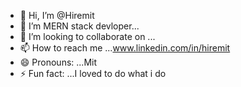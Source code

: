- 👋 Hi, I’m @Hiremit
- 👀 I’m MERN stack devloper...
- 💞️ I’m looking to collaborate on ...
- 📫 How to reach me ...www.linkedin.com/in/hiremit
- 😄 Pronouns: ...Mit
- ⚡ Fun fact: ...I loved to do what i do

<!---
Hiremit/Hiremit is a ✨ special ✨ repository because its `README.md` (this file) appears on your GitHub profile.
You can click the Preview link to take a look at your changes.
--->
